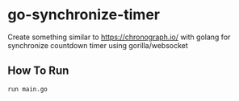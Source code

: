 # go-synchronize-timer

Create something similar to https://chronograph.io/ with golang for synchronize countdown timer using gorilla/websocket

## How To Run
```run main.go```

